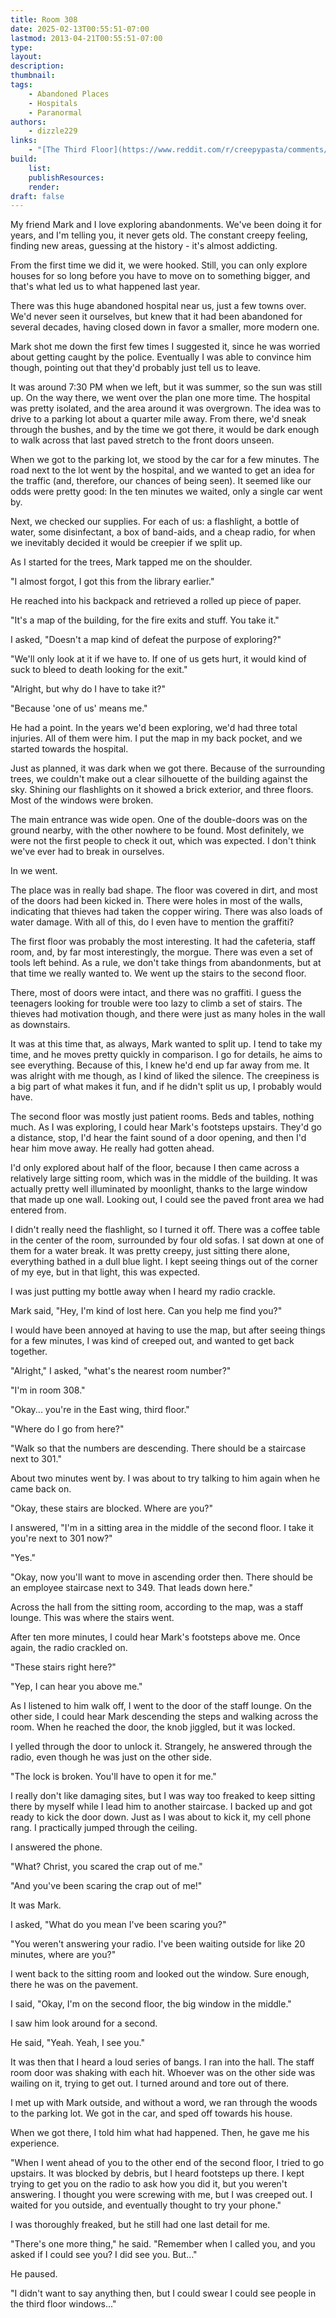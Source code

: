 ```yaml
---
title: Room 308
date: 2025-02-13T00:55:51-07:00
lastmod: 2013-04-21T00:55:51-07:00
type:
layout:
description:
thumbnail:
tags:
    - Abandoned Places
    - Hospitals
    - Paranormal
authors:
    - dizzle229
links:
    - "[The Third Floor](https://www.reddit.com/r/creepypasta/comments/1csy45/the_third_floor/)"
build:
    list: 
    publishResources: 
    render: 
draft: false
---
```


My friend Mark and I love exploring abandonments. We've been doing it for years, and I'm telling you, it never gets old. The constant creepy feeling, finding new areas, guessing at the history - it's almost addicting.

From the first time we did it, we were hooked. Still, you can only explore houses for so long before you have to move on to something bigger, and that's what led us to what happened last year.

There was this huge abandoned hospital near us, just a few towns over. We'd never seen it ourselves, but knew that it had been abandoned for several decades, having closed down in favor a smaller, more modern one.

Mark shot me down the first few times I suggested it, since he was worried about getting caught by the police. Eventually I was able to convince him though, pointing out that they'd probably just tell us to leave.

It was around 7:30 PM when we left, but it was summer, so the sun was still up. On the way there, we went over the plan one more time. The hospital was pretty isolated, and the area around it was overgrown. The idea was to drive to a parking lot about a quarter mile away. From there, we'd sneak through the bushes, and by the time we got there, it would be dark enough to walk across that last paved stretch to the front doors unseen.

When we got to the parking lot, we stood by the car for a few minutes. The road next to the lot went by the hospital, and we wanted to get an idea for the traffic (and, therefore, our chances of being seen). It seemed like our odds were pretty good: In the ten minutes we waited, only a single car went by.

Next, we checked our supplies. For each of us: a flashlight, a bottle of water, some disinfectant, a box of band-aids, and a cheap radio, for when we inevitably decided it would be creepier if we split up.

As I started for the trees, Mark tapped me on the shoulder.

"I almost forgot, I got this from the library earlier."

He reached into his backpack and retrieved a rolled up piece of paper.

"It's a map of the building, for the fire exits and stuff. You take it."

I asked, "Doesn't a map kind of defeat the purpose of exploring?"

"We'll only look at it if we have to. If one of us gets hurt, it would kind of suck to bleed to death looking for the exit."

"Alright, but why do I have to take it?"

"Because 'one of us' means me."

He had a point. In the years we'd been exploring, we'd had three total injuries. All of them were him. I put the map in my back pocket, and we started towards the hospital.

Just as planned, it was dark when we got there. Because of the surrounding trees, we couldn't make out a clear silhouette of the building against the sky. Shining our flashlights on it showed a brick exterior, and three floors. Most of the windows were broken.

The main entrance was wide open. One of the double-doors was on the ground nearby, with the other nowhere to be found. Most definitely, we were not the first people to check it out, which was expected. I don't think we've ever had to break in ourselves.

In we went.

The place was in really bad shape. The floor was covered in dirt, and most of the doors had been kicked in. There were holes in most of the walls, indicating that thieves had taken the copper wiring. There was also loads of water damage. With all of this, do I even have to mention the graffiti?

The first floor was probably the most interesting. It had the cafeteria, staff room, and, by far most interestingly, the morgue. There was even a set of tools left behind. As a rule, we don't take things from abandonments, but at that time we really wanted to. We went up the stairs to the second floor.

There, most of doors were intact, and there was no graffiti. I guess the teenagers looking for trouble were too lazy to climb a set of stairs. The thieves had motivation though, and there were just as many holes in the wall as downstairs.

It was at this time that, as always, Mark wanted to split up. I tend to take my time, and he moves pretty quickly in comparison. I go for details, he aims to see everything. Because of this, I knew he'd end up far away from me. It was alright with me though, as I kind of liked the silence. The creepiness is a big part of what makes it fun, and if he didn't split us up, I probably would have.

The second floor was mostly just patient rooms. Beds and tables, nothing much. As I was exploring, I could hear Mark's footsteps upstairs. They'd go a distance, stop, I'd hear the faint sound of a door opening, and then I'd hear him move away. He really had gotten ahead.

I'd only explored about half of the floor, because I then came across a relatively large sitting room, which was in the middle of the building. It was actually pretty well illuminated by moonlight, thanks to the large window that made up one wall. Looking out, I could see the paved front area we had entered from.

I didn't really need the flashlight, so I turned it off. There was a coffee table in the center of the room, surrounded by four old sofas. I sat down at one of them for a water break. It was pretty creepy, just sitting there alone, everything bathed in a dull blue light. I kept seeing things out of the corner of my eye, but in that light, this was expected.

I was just putting my bottle away when I heard my radio crackle.

Mark said, "Hey, I'm kind of lost here. Can you help me find you?"

I would have been annoyed at having to use the map, but after seeing things for a few minutes, I was kind of creeped out, and wanted to get back together.

"Alright," I asked, "what's the nearest room number?"

"I'm in room 308."

"Okay... you're in the East wing, third floor."

"Where do I go from here?"

"Walk so that the numbers are descending. There should be a staircase next to 301."

About two minutes went by. I was about to try talking to him again when he came back on.

"Okay, these stairs are blocked. Where are you?"

I answered, "I'm in a sitting area in the middle of the second floor. I take it you're next to 301 now?"

"Yes."

"Okay, now you'll want to move in ascending order then. There should be an employee staircase next to 349. That leads down here."

Across the hall from the sitting room, according to the map, was a staff lounge. This was where the stairs went.

After ten more minutes, I could hear Mark's footsteps above me. Once again, the radio crackled on.

"These stairs right here?"

"Yep, I can hear you above me."

As I listened to him walk off, I went to the door of the staff lounge. On the other side, I could hear Mark descending the steps and walking across the room. When he reached the door, the knob jiggled, but it was locked.

I yelled through the door to unlock it. Strangely, he answered through the radio, even though he was just on the other side.

"The lock is broken. You'll have to open it for me."

I really don't like damaging sites, but I was way too freaked to keep sitting there by myself while I lead him to another staircase. I backed up and got ready to kick the door down. Just as I was about to kick it, my cell phone rang. I practically jumped through the ceiling.

I answered the phone.

"What? Christ, you scared the crap out of me."

"And you've been scaring the crap out of me!"

It was Mark.

I asked, "What do you mean I've been scaring you?"

"You weren't answering your radio. I've been waiting outside for like 20 minutes, where are you?"

I went back to the sitting room and looked out the window. Sure enough, there he was on the pavement.

I said, "Okay, I'm on the second floor, the big window in the middle."

I saw him look around for a second.

He said, "Yeah. Yeah, I see you."

It was then that I heard a loud series of bangs. I ran into the hall. The staff room door was shaking with each hit. Whoever was on the other side was wailing on it, trying to get out. I turned around and tore out of there.

I met up with Mark outside, and without a word, we ran through the woods to the parking lot. We got in the car, and sped off towards his house.

When we got there, I told him what had happened. Then, he gave me his experience.

"When I went ahead of you to the other end of the second floor, I tried to go upstairs. It was blocked by debris, but I heard footsteps up there. I kept trying to get you on the radio to ask how you did it, but you weren't answering. I thought you were screwing with me, but I was creeped out. I waited for you outside, and eventually thought to try your phone."

I was thoroughly freaked, but he still had one last detail for me.

"There's one more thing," he said. "Remember when I called you, and you asked if I could see you? I did see you. But..."

He paused.

"I didn't want to say anything then, but I could swear I could see people in the third floor windows..."
